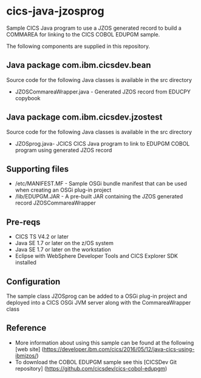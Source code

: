 cics-java-jzosprog
================
Sample CICS Java program to use a JZOS generated record to build a COMMAREA for linking to the CICS COBOL EDUPGM sample.

The following components are supplied in this repository.

## Java package com.ibm.cicsdev.bean
Source code for the following Java classes is available in the src  directory 
* JZOSCommareaWrapper.java - Generated JZOS record from EDUCPY copybook

## Java package com.ibm.cicsdev.jzostest
Source code for the following Java classes is available in the src  directory
* JZOSprog.java- JCICS CICS Java program to link to EDUPGM COBOL program using generated JZOS record


## Supporting files
* /etc/MANIFEST.MF - Sample OSGi bundle manifest that can be used when creating an OSGi plug-in project
* /lib/EDUPGM.JAR - A pre-built JAR containing the JZOS generated record JZOSCommareaWrapper



## Pre-reqs

* CICS TS V4.2 or later
* Java SE 1.7 or later on the z/OS system
* Java SE 1.7 or later on the workstation
* Eclipse with WebSphere Developer Tools and CICS Explorer SDK installed


## Configuration

The sample class JZOSprog can be added to a OSGi plug-in project and deployed into a CICS OSGi JVM server along with the CommareaWrapper class


## Reference

* More information about using this sample can be found at the following [web site] (https://developer.ibm.com/cics/2016/05/12/java-cics-using-ibmjzos/)
* To download the COBOL EDUPGM sample see this [CICSDev Git repository] (https://github.com/cicsdev/cics-cobol-edupgm)